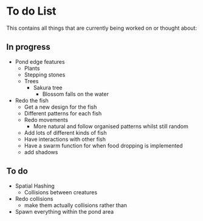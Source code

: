 # To do List
This contains all things that are currently being worked on or thought about:

## In progress
 * Pond edge features
   * Plants
   * Stepping stones
   * Trees
     * Sakura tree
       * Blossom falls on the water
 * Redo the fish
   * Get a new design for the fish
   * Different patterns for each fish
   * Redo movements
     * More natural and follow organised patterns whilst still random
   * Add lots of different kinds of fish
   * Have interactions with other fish
   * Have a swarm function for when food dropping is implemented
   * add shadows

## To do
 * Spatial Hashing
   * Collisions between creatures
 * Redo collisions
   * make them actually collisions rather than
 * Spawn everything within the pond area
